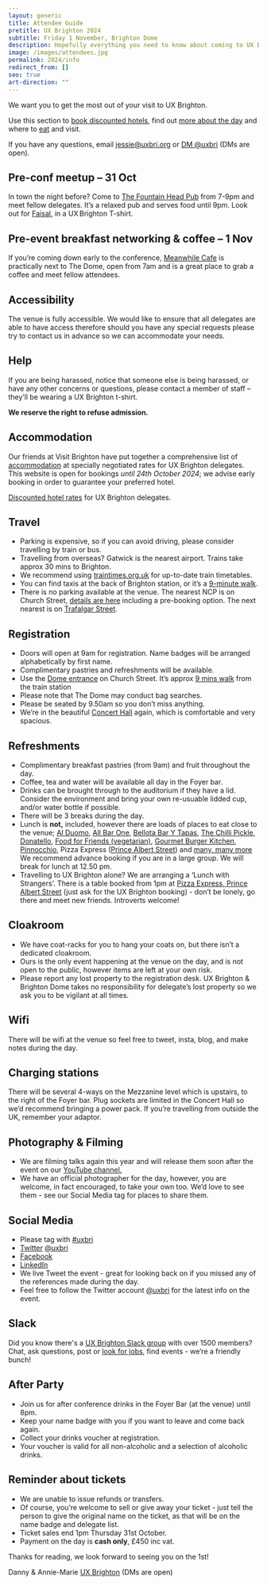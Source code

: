 ```yaml
---
layout: generic
title: Attendee Guide
pretitle: UX Brighton 2024
subtitle: Friday 1 November, Brighton Dome
description: Hopefully everything you need to know about coming to UX Brighton 2024.
image: /images/attendees.jpg
permalink: 2024/info
redirect_from: []
seo: true
art-direction: ""
---
```

We want you to get the most out of your visit to UX Brighton.

Use this section to [book discounted hotels](#accommodation), find out [more about the day](#registration) and where to [eat](#refreshments) and visit.

If you have any questions, email [jessie@uxbri.org](mailto:jessie@uxbri.org) or [DM @uxbri](https://twitter.com/direct_messages/create/uxbri) (DMs are open).

## Pre-conf meetup – 31 Oct

In town the night before? Come to [The Fountain Head Pub](https://www.google.co.uk/maps/place/Fountainhead/@50.8255075,-0.1373232,15z/data=!4m2!3m1!1s0x0:0x5bdeb264727a570a?sa=X&ved=1t:2428&hl=en&ictx=111) from 7-9pm and meet fellow delegates. It’s a relaxed pub and serves food until 9pm. Look out for [Faisal](https://www.linkedin.com/in/faisal-ahmed-1a8494122/), in a UX Brighton T-shirt.

## Pre-event breakfast networking & coffee – 1 Nov

If you’re coming down early to the conference, [Meanwhile Cafe](https://www.google.co.uk/maps/dir//17+Jubilee+St,+Brighton,+Brighton+and+Hove,+Brighton+BN1+1GE,+United+Kingdom/@50.8244199,-0.2088211,12z/data=!4m8!4m7!1m0!1m5!1m1!1s0x487585317bb0360b:0x8f87b4f6837e2421!2m2!1d-0.1387815!2d50.8244409?hl=en) is practically next to The Dome, open from 7am and is a great place to grab a coffee and meet fellow attendees. [](https://www.google.co.uk/maps/dir//17+Jubilee+St,+Brighton,+Brighton+and+Hove,+Brighton+BN1+1GE,+United+Kingdom/@50.8244199,-0.2088211,12z/data=!4m8!4m7!1m0!1m5!1m1!1s0x487585317bb0360b:0x8f87b4f6837e2421!2m2!1d-0.1387815!2d50.8244409?hl=en)

## Accessibility

The venue is fully accessible. We would like to ensure that all delegates are able to have access therefore should you have any special requests please try to contact us in advance so we can accommodate your needs.

## Help

If you are being harassed, notice that someone else is being harassed, or have any other concerns or questions, please contact a member of staff – they’ll be wearing a UX Brighton t-shirt.

**We reserve the right to refuse admission.**

## Accommodation

Our friends at Visit Brighton have put together a comprehensive list of [accommodation](https://book.passkey.com/go/uxbtn2024) at specially negotiated rates for UX Brighton delegates. This website is open for bookings *until 24th October 2024*; we advise early booking in order to guarantee your preferred hotel.

[Discounted hotel rates](https://book.passkey.com/go/uxbtn2024) for UX Brighton delegates.

## Travel

* Parking is expensive, so if you can avoid driving, please consider travelling by train or bus.
* Travelling from overseas? Gatwick is the nearest airport. Trains take approx 30 mins to Brighton.
* We recommend using [traintimes.org.uk](https://traintimes.org.uk/) for up-to-date train timetables.
* You can find taxis at the back of Brighton station, or it’s a [9-minute walk](https://goo.gl/maps/YigaTebcGPU2).
* There is no parking available at the venue. The nearest NCP is on Church Street, [details are here](http://www.ncp.co.uk/find-a-car-park/car-parks/brighton-theatre/) including a pre-booking option. The next nearest is on [Trafalgar Street](http://www.brighton-hove.gov.uk/content/parking-and-travel/parking/trafalgar-street-car-park).

## Registration

* Doors will open at 9am for registration. Name badges will be arranged alphabetically by first name.
* Complimentary pastries and refreshments will be available.
* Use the [Dome entrance](http://brightondome.org/your_visit/venues/corn_exchange/) on Church Street. It’s approx [9 mins walk](https://goo.gl/maps/YigaTebcGPU2) from the train station
* Please note that The Dome may conduct bag searches.
* Please be seated by 9.50am so you don’t miss anything.
* We’re in the beautiful [Concert Hall](https://brightondome.org/your_visit/venues/concert_hall/) again, which is comfortable and very spacious.

## Refreshments

* Complimentary breakfast pastries (from 9am) and fruit throughout the day.
* Coffee, tea and water will be available all day in the Foyer bar.
* Drinks can be brought through to the auditorium if they have a lid. Consider the environment and bring your own re-usuable lidded cup, and/or water bottle if possible.
* There will be 3 breaks during the day.
* Lunch is **not,** included, however there are loads of places to eat close to the venue; [Al Duomo](https://www.alduomo.co.uk/), [All Bar One](http://www.allbarone.co.uk/national-search/south-east/all-bar-one-brighton), [Bellota Bar Y Tapas](https://www.tripadvisor.co.uk/Restaurant_Review-g186273-d3815712-Reviews-Bellota-Brighton_East_Sussex_England.html), [The Chilli Pickle](http://thechillipickle.com/), [Donatello](http://www.donatello.co.uk/), [Food for Friends (vegetarian)](http://www.foodforfriends.com/), [Gourmet Burger Kitchen](http://www.gbk.co.uk/location/brighton), [Pinnocchio](http://www.pinocchio.co.uk/), Pizza Express ([](https://www.pizzaexpress.com/brighton-jubilee-street)[Prince Albert Street](https://www.pizzaexpress.com/brighton-the-lanes)) and [many, many more](https://www.tripadvisor.co.uk/Restaurants-g186273-Brighton_East_Sussex_England.html) We recommend advance booking if you are in a large group. We will break for lunch at 12.50 pm. 
* Travelling to UX Brighton alone? We are arranging a ‘Lunch with Strangers’. There is a table booked from 1pm at [Pizza Express, ](https://www.google.co.uk/maps/dir/Brighton+Dome,+Church+Street,+Brighton/Pizza+Express,+22+Prince+Albert+St,+Brighton+BN1+1HF/@50.8226763,-0.1417097,17z/data=!3m2!4b1!5s0x4875850a4b4e5e4b:0x5095532f9f6379c9!4m14!4m13!1m5!1m1!1s0x4875850a94b987c3:0x204845bd08377bb3!2m2!1d-0.1380842!2d50.8236999!1m5!1m1!1s0x4875850bb360fc61:0x2181a7ca71353726!2m2!1d-0.1405028!2d50.8211762!3e2?hl=en)[Prince Albert Street](https://www.google.co.uk/maps/dir/Brighton+Dome,+Church+Street,+Brighton/Pizza+Express,+22+Prince+Albert+St,+Brighton+BN1+1HF/@50.8226763,-0.1417097,17z/data=!3m2!4b1!5s0x4875850a4b4e5e4b:0x5095532f9f6379c9!4m14!4m13!1m5!1m1!1s0x4875850a94b987c3:0x204845bd08377bb3!2m2!1d-0.1380842!2d50.8236999!1m5!1m1!1s0x4875850bb360fc61:0x2181a7ca71353726!2m2!1d-0.1405028!2d50.8211762!3e2?hl=en)[](https://www.google.co.uk/maps/dir/Brighton+Dome,+Church+Street,+Brighton/Pizza+Express,+22+Prince+Albert+St,+Brighton+BN1+1HF/@50.8226763,-0.1417097,17z/data=!3m2!4b1!5s0x4875850a4b4e5e4b:0x5095532f9f6379c9!4m14!4m13!1m5!1m1!1s0x4875850a94b987c3:0x204845bd08377bb3!2m2!1d-0.1380842!2d50.8236999!1m5!1m1!1s0x4875850bb360fc61:0x2181a7ca71353726!2m2!1d-0.1405028!2d50.8211762!3e2?hl=en) (just ask for the UX Brighton booking) - don’t be lonely, go there and meet new friends. Introverts welcome!

## Cloakroom

* We have coat-racks for you to hang your coats on, but there isn’t a dedicated cloakroom.
* Ours is the only event happening at the venue on the day, and is not open to the public, however items are left at your own risk.
* Please report any lost property to the registration desk. UX Brighton & Brighton Dome takes no responsibility for delegate’s lost property so we ask you to be vigilant at all times.

## Wifi

There will be wifi at the venue so feel free to tweet, insta, blog, and make notes during the day.

## Charging stations

There will be several 4-ways on the Mezzanine level which is upstairs, to the right of the Foyer bar. Plug sockets are limited in the Concert Hall so we’d recommend bringing a power pack. If you’re travelling from outside the UK, remember your adaptor.

## Photography & Filming

* We are filming talks again this year and will release them soon after the event on our [YouTube channel.](https://www.youtube.com/channel/UC9hOYRFJn2NgV406gr9jajw)
* We have an official photographer for the day, however, you are welcome, in fact encouraged, to take your own too. We’d love to see them - see our Social Media tag for places to share them.

## Social Media

* Please tag with [\#uxbri](https://twitter.com/search?q=%23uxbri)
* [Twitter](https://twitter.com/uxbri) [@uxbri](https://twitter.com/uxbri) [](https://twitter.com/uxbri)
* [Facebook](https://www.facebook.com/uxbrighton/)
* [L﻿inkedIn](https://www.linkedin.com/company/ux-brighton/)
* We live Tweet the event - great for looking back on if you missed any of the references made during the day.
* Feel free to follow the Twitter account [@uxbri](https://twitter.com/uxbri) for the latest info on the event.

## Slack

Did you know there's a [UX Brighton Slack group](http://slack.uxbrighton.org.uk/) with over 1500 members? Chat, ask questions, post or [look for jobs](https://uxbri.slack.com/messages/C1626ASJY/), find events - we’re a friendly bunch!

## After Party

* Join us for after conference drinks in the Foyer Bar (at the venue) until 8pm.
* Keep your name badge with you if you want to leave and come back again.
* Collect your drinks voucher at registration.
* Your voucher is valid for all non-alcoholic and a selection of alcoholic drinks.

## Reminder about tickets

* We are unable to issue refunds or transfers.
* Of course, you’re welcome to sell or give away your ticket - just tell the person to give the original name on the ticket, as that will be on the name badge and delegate list.
* Ticket sales end 1pm Thursday 31st October. 
* Payment on the day is **cash only**, £450 inc vat. 

Thanks for reading, we look forward to seeing you on the 1st!

Danny & Annie-Marie [UX Brighton](https://twitter.com/uxbri) (DMs are open)

